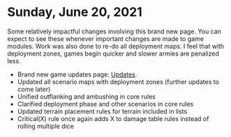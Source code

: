 # Sunday, June 20, 2021
Some relatively impactful changes involving this brand new page. You can expect to see these whenever important changes are made to game modules.
Work was also done to re-do all deployment maps. I feel that with deployment zones, games begin quicker and slower armies are penalized less.
- Brand new game updates page: [Updates](https://battleforged.indiegamerules.com/updates).
- Updated all scenario maps with deployment zones (further updates to come later)
- Unified outflanking and ambushing in core rules
- Clarified deployment phase and other scenarios in core rules
- Updated terrain placement rules for terrain included in lists
- Critical(X) rule once again adds X to damage table rules instead of rolling multiple dice
